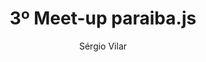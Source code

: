 ---
title: "3º Meet-up paraiba.js"
slug: 3-meetup-pbjs
layout: post
categories:
- flyer
description: "Terceiro Meetup do Paraiba.js"
author: Sérgio Vilar
local: FPB - Faculdade Internacional da Paraíba
horario: 19hs ~ 22hs
data: 30/04/2014
endereco: Rua Monsenhor Leal 512 Centro João Pessoa PB
facebook_album: 731233460262622
passed: 1
---
